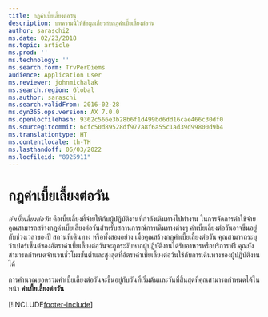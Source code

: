```yaml
---
title: กฎค่าเบี้ยเลี้ยงต่อวัน
description: บทความนี้ให้ข้อมูลเกี่ยวกับกฎค่าเบี้ยเลี้ยงต่อวัน
author: saraschi2
ms.date: 02/23/2018
ms.topic: article
ms.prod: ''
ms.technology: ''
ms.search.form: TrvPerDiems
audience: Application User
ms.reviewer: johnmichalak
ms.search.region: Global
ms.author: saraschi
ms.search.validFrom: 2016-02-28
ms.dyn365.ops.version: AX 7.0.0
ms.openlocfilehash: 9362c566e3b28b6f1d499bd6dd16cae466c30df0
ms.sourcegitcommit: 6cfc50d89528df977a8f6a55c1ad39d99800d9b4
ms.translationtype: HT
ms.contentlocale: th-TH
ms.lasthandoff: 06/03/2022
ms.locfileid: "8925911"
---
```

# <a name="per-diem-rules"></a>กฎค่าเบี้ยเลี้ยงต่อวัน

*ค่าเบี้ยเลี้ยงต่อวัน* คือเบี้ยเลี้ยงที่จ่ายให้กับผู้ปฏิบัติงานที่กำลังเดินทางไปทำงาน ในการจัดการค่าใช้จ่าย คุณสามารถสร้างกฎค่าเบี้ยเลี้ยงต่อวันสำหรับสถานการณ์การเดินทางต่างๆ ค่าเบี้ยเลี้ยงต่อวันอาจขึ้นอยู่กับช่วงเวลาของปี สถานที่เดินทาง หรือทั้งสองอย่าง เมื่อคุณสร้างกฎค่าเบี้ยเลี้ยงต่อวัน คุณสามารถระบุว่าเปอร์เซ็นต์ของอัตราค่าเบี้ยเลี้ยงต่อวันจะถูกระงับหากผู้ปฏิบัติงานได้รับอาหารหรือบริการฟรี คุณยังสามารถกำหนดจำนวนชั่วโมงขั้นต่ำและสูงสุดที่อัตราค่าเบี้ยเลี้ยงต่อวันใช้กับการเดินทางของผู้ปฏิบัติงานได้

การคำนวณยอดรวมค่าเบี้ยเลี้ยงต่อวันจะขึ้นอยู่กับวันที่เริ่มต้นและวันที่สิ้นสุดที่คุณสามารถกำหนดได้ในหน้า **ค่าเบี้ยเลี้ยงต่อวัน**


[!INCLUDE[footer-include](../includes/footer-banner.md)]